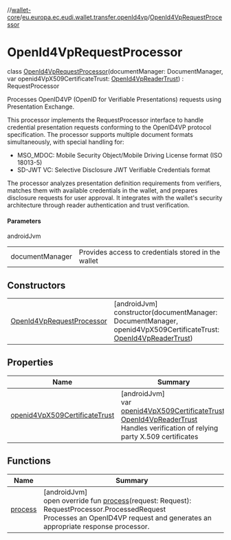 //[wallet-core](../../../index.md)/[eu.europa.ec.eudi.wallet.transfer.openId4vp](../index.md)/[OpenId4VpRequestProcessor](index.md)

# OpenId4VpRequestProcessor

class [OpenId4VpRequestProcessor](index.md)(documentManager: DocumentManager, var openid4VpX509CertificateTrust: [OpenId4VpReaderTrust](../-open-id4-vp-reader-trust/index.md)) : RequestProcessor

Processes OpenID4VP (OpenID for Verifiable Presentations) requests using Presentation Exchange.

This processor implements the RequestProcessor interface to handle credential presentation requests conforming to the OpenID4VP protocol specification. The processor supports multiple document formats simultaneously, with special handling for:

- 
   MSO_MDOC: Mobile Security Object/Mobile Driving License format (ISO 18013-5)
- 
   SD-JWT VC: Selective Disclosure JWT Verifiable Credentials format

The processor analyzes presentation definition requirements from verifiers, matches them with available credentials in the wallet, and prepares disclosure requests for user approval. It integrates with the wallet's security architecture through reader authentication and trust verification.

#### Parameters

androidJvm

| | |
|---|---|
| documentManager | Provides access to credentials stored in the wallet |

## Constructors

| | |
|---|---|
| [OpenId4VpRequestProcessor](-open-id4-vp-request-processor.md) | [androidJvm]<br>constructor(documentManager: DocumentManager, openid4VpX509CertificateTrust: [OpenId4VpReaderTrust](../-open-id4-vp-reader-trust/index.md)) |

## Properties

| Name | Summary |
|---|---|
| [openid4VpX509CertificateTrust](openid4-vp-x509-certificate-trust.md) | [androidJvm]<br>var [openid4VpX509CertificateTrust](openid4-vp-x509-certificate-trust.md): [OpenId4VpReaderTrust](../-open-id4-vp-reader-trust/index.md)<br>Handles verification of relying party X.509 certificates |

## Functions

| Name | Summary |
|---|---|
| [process](process.md) | [androidJvm]<br>open override fun [process](process.md)(request: Request): RequestProcessor.ProcessedRequest<br>Processes an OpenID4VP request and generates an appropriate response processor. |
